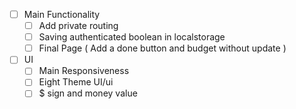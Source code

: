 - [ ] Main Functionality
  - [ ] Add private routing
  - [ ] Saving authenticated boolean in localstorage
  - [ ] Final Page ( Add a done button and budget without update )
- [ ] UI
  - [ ] Main Responsiveness
  - [ ] Eight Theme UI/ui
  - [ ] \$ sign and money value
